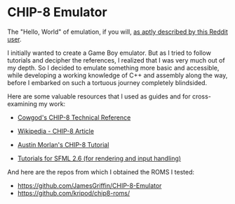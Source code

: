 # CHIP-8 Emulator
The "Hello, World" of emulation, if you will, [as aptly described by this Reddit user](https://www.reddit.com/r/cscareerquestions/comments/p4ajd3/is_an_emulator_an_ambitious_project_for_a/).

I initially wanted to create a Game Boy emulator. But as I tried to follow tutorials and decipher the references, I realized that I was very much out of my depth. So I decided to emulate something more basic and accessible, while developing a working knowledge of C++ and assembly along the way, before I embarked on such a tortuous journey completely blindsided. 

Here are some valuable resources that I used as guides and for cross-examining my work: 

* [Cowgod's CHIP-8 Technical Reference](http://devernay.free.fr/hacks/chip8/C8TECH10.HTM)

* [Wikipedia - CHIP-8 Article](https://en.wikipedia.org/wiki/CHIP-8#Opcode_table)

* [Austin Morlan's CHIP-8 Tutorial](https://austinmorlan.com/posts/chip8_emulator/)

* [Tutorials for SFML 2.6 (for rendering and input handling)](https://www.sfml-dev.org/tutorials/2.6/)

And here are the repos from which I obtained the ROMS I tested:

* https://github.com/JamesGriffin/CHIP-8-Emulator
* https://github.com/kripod/chip8-roms/
